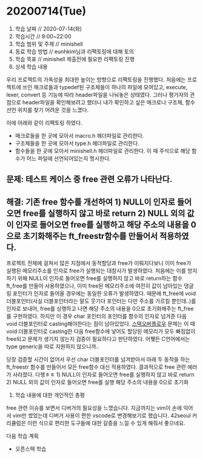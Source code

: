 # 20200714\(Tue\)

1. 학습 날짜 // 2020-07-14\(화\)
2. 학습시간 // 9:00~22:00
3. 학습 범위 및 주제 // minishell
4. 동료 학습 방법 // eunhkim님과 리팩토링에 대해 토의
5. 학습 목표 // minishell 제출전에 필요한 리팩토링 진행
6. 상세 학습 내용

우리 프로젝트의 가독성을 최대한 높이는 방향으로 리팩토링을 진행했다. 처음에는 프로젝트에 쓰인 매크로들과 typedef된 구조체들이 하나의 파일에 모여있고, execute, lexer, convert 등 기능에 따라 header파일을 나눠놓은 상태였다. 그러나 평가자의 관점으로 header파일을 확인해보려고 했더니 내가 확인하고 싶은 매크로나 구조체, 함수 선언 위치를 찾기 어려운 것을 느꼈다.

이에 아래와 같이 리팩토링 하였다.

* 매크로들을 한 곳에 모아서 macro.h 헤더파일로 관리한다.
* 구조체들을 한 곳에 모아서 type.h 헤더파일로 관리한다.
* 함수들을 한 곳에 모아서 minishell.h 헤더파일로 관리한다. 이 때 주석으로 해당 함수가 어느 파일에 선언되어있는지 명시한다.

## 문제: 테스트 케이스 중 free 관련 오류가 나타난다.

## 해결: 기존 free 함수를 개선하여 1\) NULL이 인자로 들어오면 free를 실행하지 않고 바로 return 2\) NULL 외의 값이 인자로 들어오면 free를 실행하고 해당 주소의 내용을 0으로 초기화해주는 ft\_freestr함수를 만들어서 적용하였다.

프로젝트 전체에 걸쳐서 많은 지점에서 동적할당과 free가 이뤄지다보니 이미 free가 실행된 메모리주소를 인자로 free가 실행되는 대참사가 발생하였다. 처음에는 이를 방지하기 위해 NULL이 인자로 들어오면 free를 실행하지 않고 바로 return하는 함수 ft\_free를 만들어 사용하였으나, 이미 free된 메모리주소에 여전히 값이 남아있는 댕글링 포인터가 인자로 들어올 경우에는 동일한 오류가 발생하였다. 때문에 ft\_free에 void 더블포인터\(사실 더블포인터라는 말도 웃기다 포인터는 다만 주소를 가르킬 뿐인데..\)를 인자로 보내어, free를 싱행하고 나면 해당 주소의 내용을 0으로 초기화해주는 ft\_free를 구현하였다. 하지만 이 경우 char 포인터의 포인터를 함수의 인자로 넘겨준 다음 void 더블포인터로 casting해야한다는 점이 남아있었다. [스택오버플로우](https://stackoverflow.com/questions/48471805/is-it-safe-to-use-void-when-freeing-double-pointers-of-other-types) 문제는 이 때 void 더블포인터로 casting한 다음 free함수에 넣어도 할당된 메모리가 모두 빠짐없이 free되고 문제가 생기지 않는지 검증이 필요하다고 판단하였다. 어쨎든 C언어에서는 type generic을 따로 지원하지 않으니까..

당장 검증할 시간이 없어서 우선 char 더블포인터를 넘겨받아서 아래 두 동작을 하는 ft\_freestr 함수를 만들어서 모든 free함수 대신 적용하였다. 결과적으로 free 관련 에러가 사라졌다. 다행ㅎㅎ 1\) NULL이 인자로 들어오면 free를 실행하지 않고 바로 return 2\) NULL 외의 값이 인자로 들어오면 free를 실행 해당 주소의 내용을 0으로 초기화

1. 학습 내용에 대한 개인적인 총평

free 관련 이슈를 보면서 디버거의 필요성을 느꼈습니다. 지금까지는 vim이 손에 익어서 vim만 썼었는데 디버거 사용이 편한 vscode로 변경해보기로 했습니다. 42seoul 커리큘럼은 이런 식으로 편리한 도구들에 대한 갈증을 느낄 수 있게 해줘서 좋으네요.

다음 학습 계획

* 오픈스택 학습

